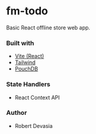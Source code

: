 # fm-todo

Basic React offline store web app.

### Built with

- [Vite (React)](https://vite.org)
- [Tailwind](https://tailwindcss.com)
- [PouchDB](https://pouchdb.com)

### State Handlers

- React Context API

### Author

- Robert Devasia
